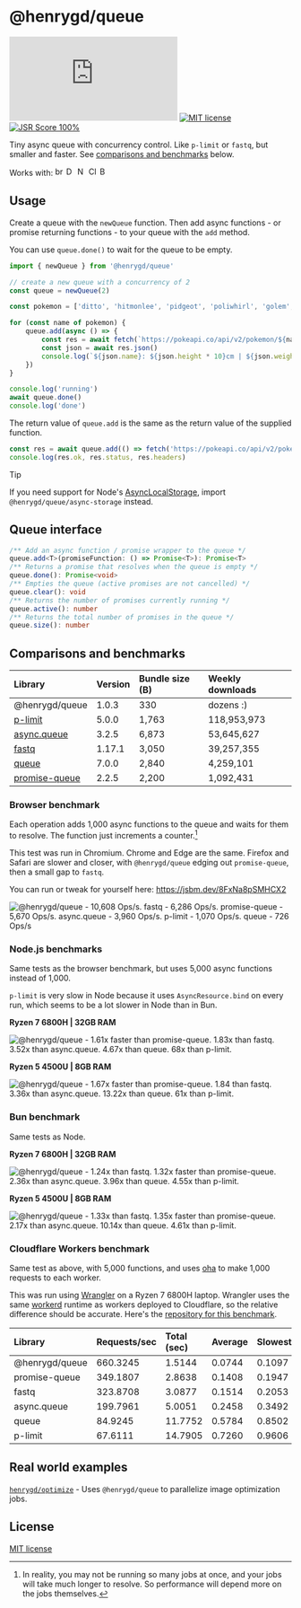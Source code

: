 [size-image]: https://img.shields.io/github/size/henrygd/queue/dist/index.min.js?style=flat
[license-image]: https://img.shields.io/github/license/henrygd/bigger-picture?style=flat&color=%2349ac0c
[license-url]: /LICENSE

# @henrygd/queue

[![File Size][size-image]](https://github.com/henrygd/queue/blob/main/dist/index.min.js) [![MIT license][license-image]][license-url] [![JSR Score 100%](https://jsr.io/badges/@henrygd/queue/score)](https://jsr.io/@henrygd/queue)

Tiny async queue with concurrency control. Like `p-limit` or `fastq`, but smaller and faster. See [comparisons and benchmarks](#comparisons-and-benchmarks) below.

Works with: <img alt="browsers" title="This package works with browsers." height="16px" src="https://jsr.io/logos/browsers.svg" /> <img alt="Deno" title="This package works with Deno." height="16px" src="https://jsr.io/logos/deno.svg" /> <img alt="Node.js" title="This package works with Node.js" height="16px" src="https://jsr.io/logos/node.svg" /> <img alt="Cloudflare Workers" title="This package works with Cloudflare Workers." height="16px" src="https://jsr.io/logos/cloudflare-workers.svg" /> <img alt="Bun" title="This package works with Bun." height="16px" src="https://jsr.io/logos/bun.svg" />

<!--
## Installation

```bash
npm install @henrygd/queue
``` -->

## Usage

Create a queue with the `newQueue` function. Then add async functions - or promise returning functions - to your queue with the `add` method.

You can use `queue.done()` to wait for the queue to be empty.

<!-- prettier-ignore -->
```ts
import { newQueue } from '@henrygd/queue'

// create a new queue with a concurrency of 2
const queue = newQueue(2)

const pokemon = ['ditto', 'hitmonlee', 'pidgeot', 'poliwhirl', 'golem', 'charizard']

for (const name of pokemon) {
    queue.add(async () => {
        const res = await fetch(`https://pokeapi.co/api/v2/pokemon/${name}`)
        const json = await res.json()
        console.log(`${json.name}: ${json.height * 10}cm | ${json.weight / 10}kg`)
    })
}

console.log('running')
await queue.done()
console.log('done')
```

The return value of `queue.add` is the same as the return value of the supplied function.

```ts
const res = await queue.add(() => fetch('https://pokeapi.co/api/v2/pokemon'))
console.log(res.ok, res.status, res.headers)
```

> [!TIP]
> If you need support for Node's [AsyncLocalStorage](https://nodejs.org/api/async_context.html#introduction), import `@henrygd/queue/async-storage` instead.

## Queue interface

```ts
/** Add an async function / promise wrapper to the queue */
queue.add<T>(promiseFunction: () => Promise<T>): Promise<T>
/** Returns a promise that resolves when the queue is empty */
queue.done(): Promise<void>
/** Empties the queue (active promises are not cancelled) */
queue.clear(): void
/** Returns the number of promises currently running */
queue.active(): number
/** Returns the total number of promises in the queue */
queue.size(): number
```

## Comparisons and benchmarks

| Library                                                         | Version | Bundle size (B) | Weekly downloads |
| :-------------------------------------------------------------- | :------ | :-------------- | :--------------- |
| @henrygd/queue                                                  | 1.0.3   | 330             | dozens :)        |
| [p-limit](https://github.com/sindresorhus/p-limit)              | 5.0.0   | 1,763           | 118,953,973      |
| [async.queue](https://github.com/caolan/async)                  | 3.2.5   | 6,873           | 53,645,627       |
| [fastq](https://github.com/mcollina/fastq)                      | 1.17.1  | 3,050           | 39,257,355       |
| [queue](https://github.com/jessetane/queue)                     | 7.0.0   | 2,840           | 4,259,101        |
| [promise-queue](https://github.com/promise-queue/promise-queue) | 2.2.5   | 2,200           | 1,092,431        |

### Browser benchmark

Each operation adds 1,000 async functions to the queue and waits for them to resolve. The function just increments a counter.[^benchmark]

This test was run in Chromium. Chrome and Edge are the same. Firefox and Safari are slower and closer, with `@henrygd/queue` edging out `promise-queue`, then a small gap to `fastq`.

You can run or tweak for yourself here: https://jsbm.dev/8FxNa8pSMHCX2

![@henrygd/queue - 10,608 Ops/s. fastq - 6,286 Ops/s. promise-queue - 5,670 Ops/s. async.queue - 3,960 Ops/s. p-limit - 1,070 Ops/s. queue - 726 Ops/s](https://henrygd-assets.b-cdn.net/queue/bench-browser.png?a)

### Node.js benchmarks

Same tests as the browser benchmark, but uses 5,000 async functions instead of 1,000.

`p-limit` is very slow in Node because it uses `AsyncResource.bind` on every run, which seems to be a lot slower in Node than in Bun.

**Ryzen 7 6800H | 32GB RAM**

![@henrygd/queue - 1.61x faster than promise-queue. 1.83x than fastq. 3.52x than async.queue. 4.67x than queue. 68x than p-limit.](https://henrygd-assets.b-cdn.net/queue/bench-node-6800.png)

**Ryzen 5 4500U | 8GB RAM**

![@henrygd/queue - 1.67x faster than promise-queue. 1.84 than fastq. 3.36x than async.queue. 13.22x than queue. 61x than p-limit.](https://henrygd-assets.b-cdn.net/queue/bench-node-4500.png)

### Bun benchmark

Same tests as Node.

**Ryzen 7 6800H | 32GB RAM**

![@henrygd/queue -  1.24x than fastq. 1.32x faster than promise-queue. 2.36x than async.queue. 3.96x than queue. 4.55x than p-limit.](https://henrygd-assets.b-cdn.net/queue/bench-bun-6800.png)

**Ryzen 5 4500U | 8GB RAM**

![@henrygd/queue - 1.33x than fastq. 1.35x faster than promise-queue. 2.17x than async.queue. 10.14x than queue. 4.61x than p-limit.](https://henrygd-assets.b-cdn.net/queue/bench-bun-4500.png)

### Cloudflare Workers benchmark

Same test as above, with 5,000 functions, and uses [oha](https://github.com/hatoo/oha) to make 1,000 requests to each worker.

This was run using [Wrangler](https://developers.cloudflare.com/workers/get-started/guide/) on a Ryzen 7 6800H laptop. Wrangler uses the same [workerd](https://github.com/cloudflare/workerd) runtime as workers deployed to Cloudflare, so the relative difference should be accurate. Here's the [repository for this benchmark](https://github.com/henrygd/async-queue-wrangler-benchmark).

| Library        | Requests/sec | Total (sec) | Average | Slowest |
| :------------- | :----------- | :---------- | :------ | :------ |
| @henrygd/queue | 660.3245     | 1.5144      | 0.0744  | 0.1097  |
| promise-queue  | 349.1807     | 2.8638      | 0.1408  | 0.1947  |
| fastq          | 323.8708     | 3.0877      | 0.1514  | 0.2053  |
| async.queue    | 199.7961     | 5.0051      | 0.2458  | 0.3492  |
| queue          | 84.9245      | 11.7752     | 0.5784  | 0.8502  |
| p-limit        | 67.6111      | 14.7905     | 0.7260  | 0.9606  |

## Real world examples

[`henrygd/optimize`](https://github.com/henrygd/optimize) - Uses `@henrygd/queue` to parallelize image optimization jobs.

## License

[MIT license](/LICENSE)

[^benchmark]: In reality, you may not be running so many jobs at once, and your jobs will take much longer to resolve. So performance will depend more on the jobs themselves.
